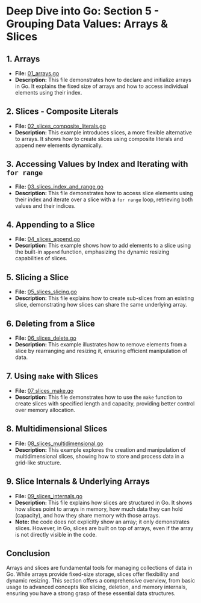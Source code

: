 # **Deep Dive into Go: Section 5 - Grouping Data Values: Arrays & Slices**

## **1. Arrays**
- **File:** [01_arrays.go](grouping_data_values_arrays_slices/01_arrays.go)  
- **Description:** This file demonstrates how to declare and initialize arrays in Go. It explains the fixed size of arrays and how to access individual elements using their index.

## **2. Slices - Composite Literals**
- **File:** [02_slices_composite_literals.go](grouping_data_values_arrays_slices/02_slices_composite_literals.go)  
- **Description:** This example introduces slices, a more flexible alternative to arrays. It shows how to create slices using composite literals and append new elements dynamically.

## **3. Accessing Values by Index and Iterating with `for range`**
- **File:** [03_slices_index_and_range.go](grouping_data_values_arrays_slices/03_slices_index_and_range.go)  
- **Description:** This file demonstrates how to access slice elements using their index and iterate over a slice with a `for range` loop, retrieving both values and their indices.

## **4. Appending to a Slice**
- **File:** [04_slices_append.go](grouping_data_values_arrays_slices/04_slices_append.go)  
- **Description:** This example shows how to add elements to a slice using the built-in `append` function, emphasizing the dynamic resizing capabilities of slices.

## **5. Slicing a Slice**
- **File:** [05_slices_slicing.go](grouping_data_values_arrays_slices/05_slices_slicing.go)  
- **Description:** This file explains how to create sub-slices from an existing slice, demonstrating how slices can share the same underlying array.

## **6. Deleting from a Slice**
- **File:** [06_slices_delete.go](grouping_data_values_arrays_slices/06_slices_delete.go)  
- **Description:** This example illustrates how to remove elements from a slice by rearranging and resizing it, ensuring efficient manipulation of data.

## **7. Using `make` with Slices**
- **File:** [07_slices_make.go](grouping_data_values_arrays_slices/07_slices_make.go)  
- **Description:** This file demonstrates how to use the `make` function to create slices with specified length and capacity, providing better control over memory allocation.

## **8. Multidimensional Slices**
- **File:** [08_slices_multidimensional.go](grouping_data_values_arrays_slices/08_slices_multidimensional.go)  
- **Description:** This example explores the creation and manipulation of multidimensional slices, showing how to store and process data in a grid-like structure.

## **9. Slice Internals & Underlying Arrays**
- **File:** [09_slices_internals.go](grouping_data_values_arrays_slices/09_slices_internals.go)  
- **Description:** This file explains how slices are structured in Go. It shows how slices point to arrays in memory, how much data they can hold (capacity), and how they share memory with those arrays.
- **Note:** the code does not explicitly show an array; it only demonstrates slices. However, in Go, slices are built on top of arrays, even if the array is not directly visible in the code.

## **Conclusion**
Arrays and slices are fundamental tools for managing collections of data in Go. While arrays provide fixed-size storage, slices offer flexibility and dynamic resizing. This section offers a comprehensive overview, from basic usage to advanced concepts like slicing, deletion, and memory internals, ensuring you have a strong grasp of these essential data structures.
